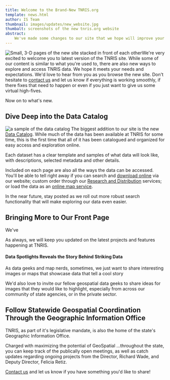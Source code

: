 ```yaml
---
title: Welcome to the Brand-New TNRIS.org
template: news.html
author: IS Team
thumbnail: images/updates/new_website.jpg
thumbalt: screenshots of the new tnris.org website
abstract:
    We've made some changes to our site that we hope will improve your experience and make it easier to find the data and services you need.
---
```

<img class="pull-left" src="images/updates/new_website.jpg" alt="Small, 3-D pages of the new site stacked in front of each other">We're very excited to welcome you to latest version of the TNRIS site. While some of our content is similar to what you're used to, there are also new ways to explore and access TNRIS data. We hope it meets your needs and expectations. We'd love to hear from you as you browse the new site. Don't hesitate to [contact us](contact) and let us know if everything is working smoothly, if there fixes that need to happen or even if you just want to give us some virtual high-fives.

Now on to what's new.

## Dive Deep into the Data Catalog

<img class="pull-right" src="images/updates/new-website/catalog-sample.jpg" alt="a sample of the data catalog"> The biggest addition to our site is the new [Data Catalog](data-catalog). While much of the data has been available at TNRIS for some time, this is the first time that all of it has been catalogued and organized for easy access and exploration online.

Each dataset has a clear template and samples of what data will look like, with descriptions, selected metadata and other details.

Included on each page are also all the ways the data can be accessed. You'll be able to tell right away if you can search and [download online](data-download) via our website; custom order through our [Research and Distribution](maps-and-data/research-and-distribution) services; or load the data as an [online map service](maps-and-data/online-mapping-services).

In the near future, stay posted as we roll out more robust search functionality that will make exploring our data even easier.

## Bringing More to Our Front Page

We've 

As always, we will keep you updated on the latest projects and features happening at TNRIS. 

#### Data Spotlights Reveals the Story Behind Striking Data

As data geeks and map nerds, sometimes, we just want to share interesting images or maps that showcase data that tell a cool story

We'd also love to invite our fellow geospatial data geeks to share ideas for images that they would like to highlight, especially from across our community of state agencies, or in the private sector.

## Follow Statewide Geospatial Coordination Through the Geographic Information Office

TNRIS, as part of it's legislative mandate, is also the home of the state's Geographic Information Office.

Charged with maximizing the potential of GeoSpatial ...throughout the state, you can keep track of the publically open meetings, as well as catch updates regarding ongoing projects from the Director, Richard Wade, and Deputy Director, Felicia Retiz.


[Contact us](contact) and let us know if you have something you'd like to share!
